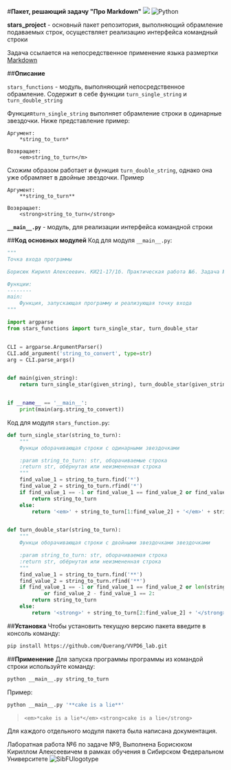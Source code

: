 #**Пакет, решающий задачу "Про Markdown"**
![](https://img.shields.io/github/watchers/Querang/VVPD6_lab?style=social)
![Python](https://img.shields.io/pypi/pyversions/clubhouse?color=red)

**stars_project** - основный пакет репозитория, выполняющий обрамление подаваемых строк, осуществляет реализацию интерфейса командный строки

Задача ссылается на непосредственное применение языка размертки [Markdown](https://ru.wikipedia.org/wiki/Markdown)

##**Описание**

```stars_functions```  - модуль, выполняющий непосредственное обрамление. Содержит в себе функции ```turn_single_string``` и ```turn_double_string```

Функция```turn_single_string``` выполняет обрамление строки в одинарные звездочки. Ниже представление пример:
```
Aргумент:
    *string_to_turn*

Возвращает:
    <em>string_to_turn</m>
```
Схожим образом работает и функция ```turn_double_string```, однако она уже обрамляет в двойные звездочки. Пример
```
Аргумент:
    **string_to_turn**
    
Возвращает:
    <strong>string_to_turn</strong>
```
**```__main__.py```** - модуль, для реализации интерфейса командной строки

##**Код основных модулей**
Код для модуля ```__main__.py```:
```python
"""
Точка входа программы

Борисюк Кирилл Алексеевич. КИ21-17/1б. Практическая работа №6. Задача №9.

Функции:
--------
main:
    Функция, запускающая программу и реализующая точку входа
"""

import argparse
from stars_functions import turn_single_star, turn_double_star


CLI = argparse.ArgumentParser()
CLI.add_argument('string_to_convert', type=str)
arg = CLI.parse_args()


def main(given_string):
    return turn_single_star(given_string), turn_double_star(given_string)


if __name__ == '__main__':
    print(main(arg.string_to_convert))
```
Код для модуля ```stars_function.py```:
```python
def turn_single_star(string_to_turn):
    """
    Функци оборачивающая строки с одинарными звездочками

    :param string_to_turn: str, оборачиваемые строка
    :return str, обёрнутая или неизмененная строка
    """
    find_value_1 = string_to_turn.find('*')
    find_value_2 = string_to_turn.rfind('*')
    if find_value_1 == -1 or find_value_1 == find_value_2 or find_value_2 - find_value_1 == 1:
        return string_to_turn
    else:
        return '<em>' + string_to_turn[1:find_value_2] + '</em>' + string_to_turn[find_value_2+1:]


def turn_double_star(string_to_turn):
    """
    Функци оборачивающая строки с двойными звездочками звездочками

    :param string_to_turn: str, оборачиваемая строка
    :return str, обёрнутая или неизмененная строка
    """
    find_value_1 = string_to_turn.find('**')
    find_value_2 = string_to_turn.rfind('**')
    if find_value_1 == -1 or find_value_1 == find_value_2 or len(string_to_turn) <= 4\
            or find_value_2 - find_value_1 == 2:
        return string_to_turn
    else:
        return '<strong>' + string_to_turn[2:find_value_2] + '</strong>' + string_to_turn[find_value_2+2:]
```
##**Установка**
Чтобы установить текущую версию пакета введите в консоль команду:
```bash
pip install https://github.com/Querang/VVPD6_lab.git
```
##**Применение**
Для запуска программы программы из командой строки используйте команду:
```bash
python __main__.py string_to_turn
```
Пример:
```bash
python __main__.py '**cake is a lie**'
```
>```<em>*cake is a lie*</em>```
> ```<strong>cake is a lie</strong>```

Для каждого отдельного модуля пакета была написана документация.

Лаборатная работа №6 по задаче №9, Выполнена Борисюком Кириллом Алексеевичем в рамках обучения в Сибирском 
Федеральном Университете
![SibFUlogotype](https://online.sfu-kras.ru/pluginfile.php/1606/mod_page/content/67/sfu.png)
